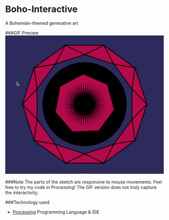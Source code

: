 # Boho-Interactive
A Bohemian-themed generative art

###GIF Preview
![alt tag](https://github.com/Samihaamin/Boho-Interactive/blob/master/BohoInteractive.gif)

###Note
The parts of the sketch are responsive to mouse movements. Feel free to try my code in Processing! The GIF version does not truly capture the interactivity.

###Technology used
* [Processing](https://processing.org) Programming Language & IDE
